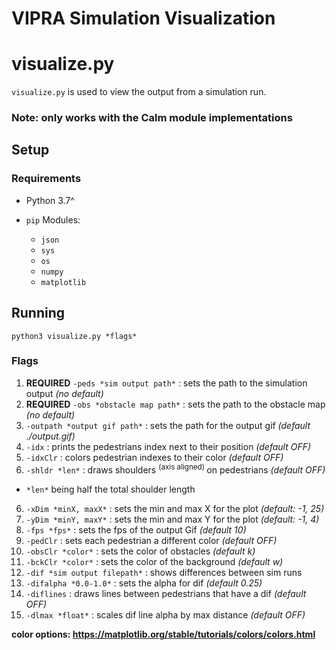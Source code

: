 
# VIPRA Simulation Visualization

# visualize.py

`visualize.py` is used to view the output from a simulation run.

### Note: only works with the Calm module implementations

## Setup

### Requirements

- Python 3.7^

- `pip` Modules:
  - `json`
  - `sys`
  - `os`
  - `numpy`
  - `matplotlib`


## Running

`python3 visualize.py *flags*`

### Flags

1. **REQUIRED** `-peds *sim output path*` : sets the path to the simulation output *(no default)*
2. **REQUIRED** `-obs *obstacle map path*` : sets the path to the obstacle map *(no default)*
3. `-outpath *output gif path*` : sets the path for the output gif *(default ./output.gif)*
3. `-idx` : prints the pedestrians index next to their position *(default OFF)*
4. `-idxClr` : colors pedestrian indexes to their color *(default OFF)*
5. `-shldr *len*` : draws shoulders <sup> (axis aligned) </sup> on pedestrians *(default OFF)*
- `*len*` being half the total shoulder length
6. `-xDim *minX, maxX*` : sets the min and max X for the plot *(default: -1, 25)*
7. `-yDim *minY, maxY*` : sets the min and max Y for the plot *(default: -1, 4)*
8. `-fps *fps*` : sets the fps of the output Gif *(default 10)*
9. `-pedClr` : sets each pedestrian a different color *(default OFF)*
10. `-obsClr *color*` : sets the color of obstacles *(default k)*
11. `-bckClr *color*` : sets the color of the background *(default w)*
12. `-dif *sim output filepath*` : shows differences between sim runs
13. `-difalpha *0.0-1.0*` : sets the alpha for dif *(default 0.25)*
14. `-diflines` : draws lines between pedestrians that have a dif *(default OFF)*
15. `-dlmax *float*` : scales dif line alpha by max distance *(default OFF)*

**color options: https://matplotlib.org/stable/tutorials/colors/colors.html**